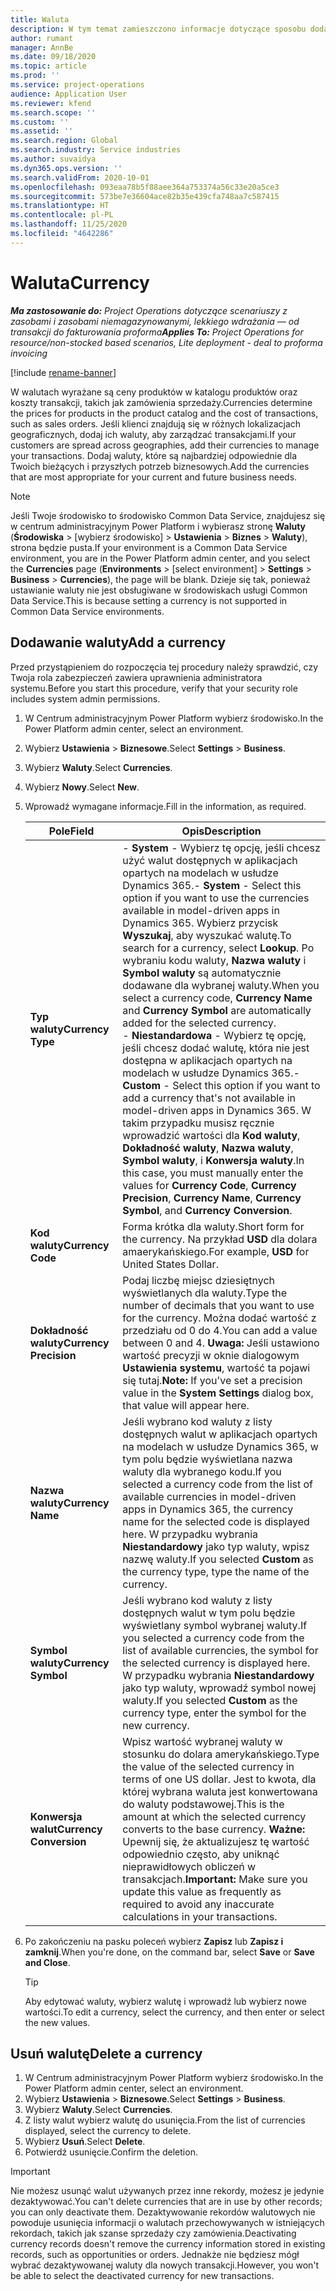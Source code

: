 ```yaml
---
title: Waluta
description: W tym temat zamieszczono informacje dotyczące sposobu dodawania i usuwania typów waluty w Project Operations.
author: rumant
manager: AnnBe
ms.date: 09/18/2020
ms.topic: article
ms.prod: ''
ms.service: project-operations
audience: Application User
ms.reviewer: kfend
ms.search.scope: ''
ms.custom: ''
ms.assetid: ''
ms.search.region: Global
ms.search.industry: Service industries
ms.author: suvaidya
ms.dyn365.ops.version: ''
ms.search.validFrom: 2020-10-01
ms.openlocfilehash: 093eaa78b5f88aee364a753374a56c33e20a5ce3
ms.sourcegitcommit: 573be7e36604ace82b35e439cfa748aa7c587415
ms.translationtype: HT
ms.contentlocale: pl-PL
ms.lasthandoff: 11/25/2020
ms.locfileid: "4642286"
---
```

# <a name="currency"></a><span data-ttu-id="3185b-103">Waluta</span><span class="sxs-lookup"><span data-stu-id="3185b-103">Currency</span></span>

<span data-ttu-id="3185b-104">_**Ma zastosowanie do:** Project Operations dotyczące scenariuszy z zasobami i zasobami niemagazynowanymi, lekkiego wdrażania — od transakcji do fakturowania proforma_</span><span class="sxs-lookup"><span data-stu-id="3185b-104">_**Applies To:** Project Operations for resource/non-stocked based scenarios, Lite deployment - deal to proforma invoicing_</span></span>

[!include [rename-banner](~/includes/cc-data-platform-banner.md)]

<span data-ttu-id="3185b-105">W walutach wyrażane są ceny produktów w katalogu produktów oraz koszty transakcji, takich jak zamówienia sprzedaży.</span><span class="sxs-lookup"><span data-stu-id="3185b-105">Currencies determine the prices for products in the product catalog and the cost of transactions, such as sales orders.</span></span> <span data-ttu-id="3185b-106">Jeśli klienci znajdują się w różnych lokalizacjach geograficznych, dodaj ich waluty, aby zarządzać transakcjami.</span><span class="sxs-lookup"><span data-stu-id="3185b-106">If your customers are spread across geographies, add their currencies to manage your transactions.</span></span> <span data-ttu-id="3185b-107">Dodaj waluty, które są najbardziej odpowiednie dla Twoich bieżących i przyszłych potrzeb biznesowych.</span><span class="sxs-lookup"><span data-stu-id="3185b-107">Add the currencies that are most appropriate for your current and future business needs.</span></span>  

> [!NOTE]
> <span data-ttu-id="3185b-108">Jeśli Twoje środowisko to środowisko Common Data Service, znajdujesz się w centrum administracyjnym Power Platform i wybierasz stronę **Waluty** (**Środowiska** > [wybierz środowisko] > **Ustawienia** > **Biznes** > **Waluty**), strona będzie pusta.</span><span class="sxs-lookup"><span data-stu-id="3185b-108">If your environment is a Common Data Service environment, you are in the Power Platform admin center, and you select the **Currencies** page (**Environments** > [select environment] > **Settings** > **Business** > **Currencies**), the page will be blank.</span></span> <span data-ttu-id="3185b-109">Dzieje się tak, ponieważ ustawianie waluty nie jest obsługiwane w środowiskach usługi Common Data Service.</span><span class="sxs-lookup"><span data-stu-id="3185b-109">This is because setting a currency is not supported in Common Data Service environments.</span></span>

## <a name="add-a-currency"></a><span data-ttu-id="3185b-110">Dodawanie waluty</span><span class="sxs-lookup"><span data-stu-id="3185b-110">Add a currency</span></span>  
<span data-ttu-id="3185b-111">Przed przystąpieniem do rozpoczęcia tej procedury należy sprawdzić, czy Twoja rola zabezpieczeń zawiera uprawnienia administratora systemu.</span><span class="sxs-lookup"><span data-stu-id="3185b-111">Before you start this procedure, verify that your security role includes system admin permissions.</span></span> 

1. <span data-ttu-id="3185b-112">W Centrum administracyjnym Power Platform wybierz środowisko.</span><span class="sxs-lookup"><span data-stu-id="3185b-112">In the Power Platform admin center, select an environment.</span></span> 
2. <span data-ttu-id="3185b-113">Wybierz **Ustawienia** > **Biznesowe**.</span><span class="sxs-lookup"><span data-stu-id="3185b-113">Select **Settings** > **Business**.</span></span>
3. <span data-ttu-id="3185b-114">Wybierz **Waluty**.</span><span class="sxs-lookup"><span data-stu-id="3185b-114">Select **Currencies**.</span></span>  
4. <span data-ttu-id="3185b-115">Wybierz **Nowy**.</span><span class="sxs-lookup"><span data-stu-id="3185b-115">Select **New**.</span></span>  
5. <span data-ttu-id="3185b-116">Wprowadź wymagane informacje.</span><span class="sxs-lookup"><span data-stu-id="3185b-116">Fill in the information, as required.</span></span>  


   |          <span data-ttu-id="3185b-117">Pole</span><span class="sxs-lookup"><span data-stu-id="3185b-117">Field</span></span>          |                                                                                                                                                                                                                                                                                                                                                                            <span data-ttu-id="3185b-118">Opis</span><span class="sxs-lookup"><span data-stu-id="3185b-118">Description</span></span>                                                                                                                                                                                                                                                                                                                                                                            |
   |-------------------------|-------------------------------------------------------------------------------------------------------------------------------------------------------------------------------------------------------------------------------------------------------------------------------------------------------------------------------------------------------------------------------------------------------------------------------------------------------------------------------------------------------------------------------------------------------------------------------------------------------------------------------------------------------------------------------------------------------------------------------------------------------------------|
   |    <span data-ttu-id="3185b-119">**Typ waluty**</span><span class="sxs-lookup"><span data-stu-id="3185b-119">**Currency Type**</span></span>    | <span data-ttu-id="3185b-120">- **System** - Wybierz tę opcję, jeśli chcesz użyć walut dostępnych w aplikacjach opartych na modelach w usłudze Dynamics 365.</span><span class="sxs-lookup"><span data-stu-id="3185b-120">- **System** - Select this option if you want to use the currencies available in model-driven apps in Dynamics 365.</span></span> <span data-ttu-id="3185b-121">Wybierz przycisk **Wyszukaj**, aby wyszukać walutę.</span><span class="sxs-lookup"><span data-stu-id="3185b-121">To search for a currency,  select **Lookup**.</span></span> <span data-ttu-id="3185b-122">Po wybraniu kodu waluty, **Nazwa waluty** i **Symbol waluty** są automatycznie dodawane dla wybranej waluty.</span><span class="sxs-lookup"><span data-stu-id="3185b-122">When you select a currency code, **Currency Name** and **Currency Symbol** are automatically added for the selected currency.</span></span><br /><span data-ttu-id="3185b-123">- **Niestandardowa** - Wybierz tę opcję, jeśli chcesz dodać walutę, która nie jest dostępna w aplikacjach opartych na modelach w usłudze Dynamics 365.</span><span class="sxs-lookup"><span data-stu-id="3185b-123">- **Custom** - Select this option if you want to add a currency that's not available in model-driven apps in Dynamics 365.</span></span> <span data-ttu-id="3185b-124">W takim przypadku musisz ręcznie wprowadzić wartości dla **Kod waluty**, **Dokładność waluty**, **Nazwa waluty**, **Symbol waluty**, i **Konwersja waluty**.</span><span class="sxs-lookup"><span data-stu-id="3185b-124">In this case, you must manually enter the values for **Currency Code**, **Currency Precision**, **Currency Name**, **Currency Symbol**, and **Currency Conversion**.</span></span> |
   |    <span data-ttu-id="3185b-125">**Kod waluty**</span><span class="sxs-lookup"><span data-stu-id="3185b-125">**Currency Code**</span></span>    |                                                                                                                                                                                                                                                                                                                                            <span data-ttu-id="3185b-126">Forma krótka dla waluty.</span><span class="sxs-lookup"><span data-stu-id="3185b-126">Short form for the currency.</span></span> <span data-ttu-id="3185b-127">Na przykład **USD** dla dolara amaerykańskiego.</span><span class="sxs-lookup"><span data-stu-id="3185b-127">For example, **USD** for United States Dollar.</span></span>                                                                                                                                                                                                                                                                                                                                            |
   | <span data-ttu-id="3185b-128">**Dokładność waluty**</span><span class="sxs-lookup"><span data-stu-id="3185b-128">**Currency Precision**</span></span>  |                                                                                                                                                                                  <span data-ttu-id="3185b-129">Podaj liczbę miejsc dziesiętnych wyświetlanych dla waluty.</span><span class="sxs-lookup"><span data-stu-id="3185b-129">Type the number of decimals that you want to use for the currency.</span></span>  <span data-ttu-id="3185b-130">Można dodać wartość z przedziału od 0 do 4.</span><span class="sxs-lookup"><span data-stu-id="3185b-130">You can add a value between 0 and 4.</span></span> <span data-ttu-id="3185b-131">**Uwaga:**  Jeśli ustawiono wartość precyzji w oknie dialogowym **Ustawienia systemu**, wartość ta pojawi się tutaj.</span><span class="sxs-lookup"><span data-stu-id="3185b-131">**Note:**  If you've set a precision value in the **System Settings** dialog box, that value will appear here.</span></span>                                                                                                                                                                                  |
   |    <span data-ttu-id="3185b-132">**Nazwa waluty**</span><span class="sxs-lookup"><span data-stu-id="3185b-132">**Currency Name**</span></span>    |                                                                                                                                                                                                                                         <span data-ttu-id="3185b-133">Jeśli wybrano kod waluty z listy dostępnych walut w aplikacjach opartych na modelach w usłudze Dynamics 365, w tym polu będzie wyświetlana nazwa waluty dla wybranego kodu.</span><span class="sxs-lookup"><span data-stu-id="3185b-133">If you selected a currency code from the list of available currencies in model-driven apps in Dynamics 365, the currency name for the selected code is displayed here.</span></span> <span data-ttu-id="3185b-134">W przypadku wybrania **Niestandardowy** jako typ waluty, wpisz nazwę waluty.</span><span class="sxs-lookup"><span data-stu-id="3185b-134">If you selected **Custom** as the currency type, type the name of the currency.</span></span>                                                                                                                                                                                                                                          |
   |   <span data-ttu-id="3185b-135">**Symbol waluty**</span><span class="sxs-lookup"><span data-stu-id="3185b-135">**Currency Symbol**</span></span>   |                                                                                                                                                                                                                                                                      <span data-ttu-id="3185b-136">Jeśli wybrano kod waluty z listy dostępnych walut w tym polu będzie wyświetlany symbol wybranej waluty.</span><span class="sxs-lookup"><span data-stu-id="3185b-136">If you selected a currency code from the list of available currencies, the symbol for the selected currency is displayed here.</span></span> <span data-ttu-id="3185b-137">W przypadku wybrania **Niestandardowy** jako typ waluty, wprowadź symbol nowej waluty.</span><span class="sxs-lookup"><span data-stu-id="3185b-137">If you selected **Custom** as the currency type, enter the symbol for the new currency.</span></span>                                                                                                                                                                                                                                                                       |
   | <span data-ttu-id="3185b-138">**Konwersja walut**</span><span class="sxs-lookup"><span data-stu-id="3185b-138">**Currency Conversion**</span></span> |                                                                                                                                                                                                                                     <span data-ttu-id="3185b-139">Wpisz wartość wybranej waluty w stosunku do dolara amerykańskiego.</span><span class="sxs-lookup"><span data-stu-id="3185b-139">Type the value of the selected currency in terms of one US dollar.</span></span> <span data-ttu-id="3185b-140">Jest to kwota, dla której wybrana waluta jest konwertowana do waluty podstawowej.</span><span class="sxs-lookup"><span data-stu-id="3185b-140">This is the amount at which the selected currency converts to the base currency.</span></span> <span data-ttu-id="3185b-141">**Ważne:**  Upewnij się, że aktualizujesz tę wartość odpowiednio często, aby uniknąć nieprawidłowych obliczeń w transakcjach.</span><span class="sxs-lookup"><span data-stu-id="3185b-141">**Important:**  Make sure you update this value as frequently as required to avoid any inaccurate calculations in your transactions.</span></span>                                                                                                                                                                                                                                      |


6. <span data-ttu-id="3185b-142">Po zakończeniu na pasku poleceń wybierz **Zapisz** lub **Zapisz i zamknij**.</span><span class="sxs-lookup"><span data-stu-id="3185b-142">When you're done, on the command bar, select **Save** or **Save and Close**.</span></span>  

   > [!TIP]
   >  <span data-ttu-id="3185b-143">Aby edytować waluty, wybierz walutę i wprowadź lub wybierz nowe wartości.</span><span class="sxs-lookup"><span data-stu-id="3185b-143">To edit a currency, select the currency, and then enter or select the new values.</span></span>  

## <a name="delete-a-currency"></a><span data-ttu-id="3185b-144">Usuń walutę</span><span class="sxs-lookup"><span data-stu-id="3185b-144">Delete a currency</span></span>  

1. <span data-ttu-id="3185b-145">W Centrum administracyjnym Power Platform wybierz środowisko.</span><span class="sxs-lookup"><span data-stu-id="3185b-145">In the Power Platform admin center, select an environment.</span></span> 
2. <span data-ttu-id="3185b-146">Wybierz **Ustawienia** > **Biznesowe**.</span><span class="sxs-lookup"><span data-stu-id="3185b-146">Select **Settings** > **Business**.</span></span>
3. <span data-ttu-id="3185b-147">Wybierz **Waluty**.</span><span class="sxs-lookup"><span data-stu-id="3185b-147">Select **Currencies**.</span></span>  
4. <span data-ttu-id="3185b-148">Z listy walut wybierz walutę do usunięcia.</span><span class="sxs-lookup"><span data-stu-id="3185b-148">From the list of currencies displayed, select the currency to delete.</span></span>  
5. <span data-ttu-id="3185b-149">Wybierz **Usuń**.</span><span class="sxs-lookup"><span data-stu-id="3185b-149">Select **Delete**.</span></span>  
6. <span data-ttu-id="3185b-150">Potwierdź usunięcie.</span><span class="sxs-lookup"><span data-stu-id="3185b-150">Confirm the deletion.</span></span>  

> [!IMPORTANT]
>  <span data-ttu-id="3185b-151">Nie możesz usunąć walut używanych przez inne rekordy, możesz je jedynie dezaktywować.</span><span class="sxs-lookup"><span data-stu-id="3185b-151">You can't delete currencies that are in use by other records; you can only deactivate them.</span></span> <span data-ttu-id="3185b-152">Dezaktywowanie rekordów walutowych nie powoduje usunięcia informacji o walutach przechowywanych w istniejących rekordach, takich jak szanse sprzedaży czy zamówienia.</span><span class="sxs-lookup"><span data-stu-id="3185b-152">Deactivating currency records doesn't remove the currency information stored in existing records, such as opportunities or orders.</span></span> <span data-ttu-id="3185b-153">Jednakże nie będziesz mógł wybrać dezaktywowanej waluty dla nowych transakcji.</span><span class="sxs-lookup"><span data-stu-id="3185b-153">However, you won't be able to select the deactivated currency for new transactions.</span></span>  
